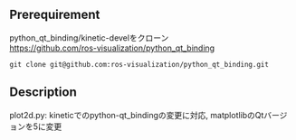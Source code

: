 ## Prerequirement
python_qt_binding/kinetic-develをクローン  
https://github.com/ros-visualization/python_qt_binding
```shell
git clone git@github.com:ros-visualization/python_qt_binding.git
```

## Description
plot2d.py: kineticでのpython-qt_bindingの変更に対応, matplotlibのQtバージョンを5に変更
